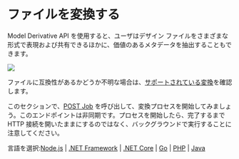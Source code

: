 # ファイルを変換する

Model Derivative API を使用すると、ユーザはデザイン ファイルをさまざまな形式で表現および共有できるほかに、価値のあるメタデータを抽出することもできます。

![](/_media/forge/md_diagram.png)

ファイルに互換性があるかどうか不明な場合は、[サポートされている変換](https://forge.autodesk.com/en/docs/model-derivative/v2/developers_guide/supported-translations/)を確認します。

このセクションで、[POST Job](https://forge.autodesk.com/en/docs/model-derivative/v2/reference/http/job-POST/) を呼び出して、変換プロセスを開始してみましょう。このエンドポイントは非同期です。プロセスを開始したら、完了するまで HTTP 接続を開いたままにするのではなく、バックグラウンドで実行することに注意してください。

言語を選択:[Node.js](/ja-JP/modelderivative/translate/nodejs) | [.NET Framework](/ja-JP/modelderivative/translate/net) | [.NET Core](/ja-JP/modelderivative/translate/netcore) | [Go](/ja-JP/modelderivative/translate/go) | [PHP](/ja-JP/modelderivative/translate/php) | [Java](/ja-JP/modelderivative/translate/java)


